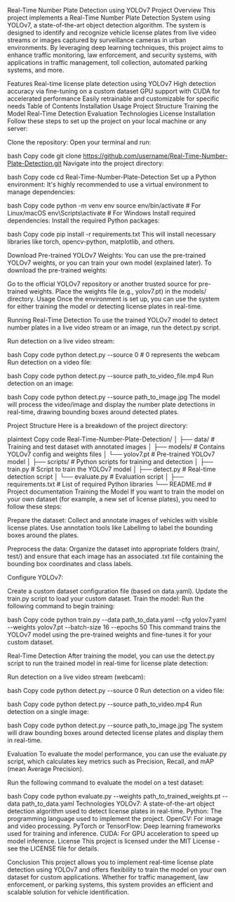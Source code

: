 Real-Time Number Plate Detection using YOLOv7
Project Overview
This project implements a Real-Time Number Plate Detection System using YOLOv7, a state-of-the-art object detection algorithm. The system is designed to identify and recognize vehicle license plates from live video streams or images captured by surveillance cameras in urban environments. By leveraging deep learning techniques, this project aims to enhance traffic monitoring, law enforcement, and security systems, with applications in traffic management, toll collection, automated parking systems, and more.

Features
Real-time license plate detection using YOLOv7
High detection accuracy via fine-tuning on a custom dataset
GPU support with CUDA for accelerated performance
Easily retrainable and customizable for specific needs
Table of Contents
Installation
Usage
Project Structure
Training the Model
Real-Time Detection
Evaluation
Technologies
License
Installation
Follow these steps to set up the project on your local machine or any server:

Clone the repository: Open your terminal and run:

bash
Copy code
git clone https://github.com/username/Real-Time-Number-Plate-Detection.git
Navigate into the project directory:

bash
Copy code
cd Real-Time-Number-Plate-Detection
Set up a Python environment: It's highly recommended to use a virtual environment to manage dependencies:

bash
Copy code
python -m venv env
source env/bin/activate  # For Linux/macOS
env\Scripts\activate     # For Windows
Install required dependencies: Install the required Python packages:

bash
Copy code
pip install -r requirements.txt
This will install necessary libraries like torch, opencv-python, matplotlib, and others.

Download Pre-trained YOLOv7 Weights: You can use the pre-trained YOLOv7 weights, or you can train your own model (explained later). To download the pre-trained weights:

Go to the official YOLOv7 repository or another trusted source for pre-trained weights.
Place the weights file (e.g., yolov7.pt) in the models/ directory.
Usage
Once the environment is set up, you can use the system for either training the model or detecting license plates in real-time.

Running Real-Time Detection
To use the trained YOLOv7 model to detect number plates in a live video stream or an image, run the detect.py script.

Run detection on a live video stream:

bash
Copy code
python detect.py --source 0  # 0 represents the webcam
Run detection on a video file:

bash
Copy code
python detect.py --source path_to_video_file.mp4
Run detection on an image:

bash
Copy code
python detect.py --source path_to_image.jpg
The model will process the video/image and display the number plate detections in real-time, drawing bounding boxes around detected plates.

Project Structure
Here is a breakdown of the project directory:

plaintext
Copy code
Real-Time-Number-Plate-Detection/
│
├── data/                     # Training and test dataset with annotated images
│
├── models/                   # Contains YOLOv7 config and weights files
│   └── yolov7.pt             # Pre-trained YOLOv7 model
│
├── scripts/                  # Python scripts for training and detection
│   ├── train.py              # Script to train the YOLOv7 model
│   ├── detect.py             # Real-time detection script
│   └── evaluate.py           # Evaluation script
│
├── requirements.txt          # List of required Python libraries
└── README.md                 # Project documentation
Training the Model
If you want to train the model on your own dataset (for example, a new set of license plates), you need to follow these steps:

Prepare the dataset:
Collect and annotate images of vehicles with visible license plates. Use annotation tools like LabelImg to label the bounding boxes around the plates.

Preprocess the data:
Organize the dataset into appropriate folders (train/, test/) and ensure that each image has an associated .txt file containing the bounding box coordinates and class labels.

Configure YOLOv7:

Create a custom dataset configuration file (based on data.yaml).
Update the train.py script to load your custom dataset.
Train the model:
Run the following command to begin training:

bash
Copy code
python train.py --data path_to_data.yaml --cfg yolov7.yaml --weights yolov7.pt --batch-size 16 --epochs 50
This command trains the YOLOv7 model using the pre-trained weights and fine-tunes it for your custom dataset.

Real-Time Detection
After training the model, you can use the detect.py script to run the trained model in real-time for license plate detection:

Run detection on a live video stream (webcam):

bash
Copy code
python detect.py --source 0
Run detection on a video file:

bash
Copy code
python detect.py --source path_to_video.mp4
Run detection on a single image:

bash
Copy code
python detect.py --source path_to_image.jpg
The system will draw bounding boxes around detected license plates and display them in real-time.

Evaluation
To evaluate the model performance, you can use the evaluate.py script, which calculates key metrics such as Precision, Recall, and mAP (mean Average Precision).

Run the following command to evaluate the model on a test dataset:

bash
Copy code
python evaluate.py --weights path_to_trained_weights.pt --data path_to_data.yaml
Technologies
YOLOv7: A state-of-the-art object detection algorithm used to detect license plates in real-time.
Python: The programming language used to implement the project.
OpenCV: For image and video processing.
PyTorch or TensorFlow: Deep learning frameworks used for training and inference.
CUDA: For GPU acceleration to speed up model inference.
License
This project is licensed under the MIT License - see the LICENSE file for details.

Conclusion
This project allows you to implement real-time license plate detection using YOLOv7 and offers flexibility to train the model on your own dataset for custom applications. Whether for traffic management, law enforcement, or parking systems, this system provides an efficient and scalable solution for vehicle identification.
